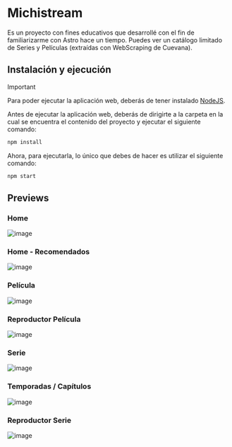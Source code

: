 # Michistream

Es un proyecto con fines educativos que desarrollé con el fin de familiarizarme con Astro hace un tiempo. Puedes ver un catálogo limitado de Series y Películas (extraídas con WebScraping de Cuevana).

## Instalación y ejecución
> [!IMPORTANT]
> Para poder ejecutar la aplicación web, deberás de tener instalado [NodeJS](https://nodejs.org/en/download/package-manager/current).

Antes de ejecutar la aplicación web, deberás de dirigirte a la carpeta en la cual se encuentra el contenido del proyecto y ejecutar el siguiente comando:

```sh
npm install
```

Ahora, para ejecutarla, lo único que debes de hacer es utilizar el siguiente comando:
```sh
npm start
```
## Previews
### Home
![image](https://github.com/user-attachments/assets/d9acca8e-60c9-4a5a-a964-1f337ce2c380)

### Home - Recomendados
![image](https://github.com/user-attachments/assets/921f927c-3da5-46dd-947e-29134f220137)

### Película
![image](https://github.com/user-attachments/assets/999fad08-4633-4ee5-8aa5-db330680ad1a)

### Reproductor Película
![image](https://github.com/user-attachments/assets/17101469-fba4-4b37-ad71-d041c71c9fd0)

### Serie
![image](https://github.com/user-attachments/assets/d2534637-6bbe-4b37-b155-a7717348711d)

### Temporadas / Capítulos
![image](https://github.com/user-attachments/assets/98d54787-edf2-4eea-a9dc-f3bd5658bef1)

### Reproductor Serie
![image](https://github.com/user-attachments/assets/b151a375-0eb2-4dab-a2d0-aa4dd9d9f616)



